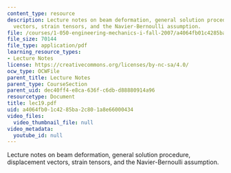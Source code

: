 ```yaml
---
content_type: resource
description: Lecture notes on beam deformation, general solution procedure, displacement
  vectors, strain tensors, and the Navier-Bernoulli assumption.
file: /courses/1-050-engineering-mechanics-i-fall-2007/a4064fb01c4285ba2c801a8e66000434_lec19.pdf
file_size: 70144
file_type: application/pdf
learning_resource_types:
- Lecture Notes
license: https://creativecommons.org/licenses/by-nc-sa/4.0/
ocw_type: OCWFile
parent_title: Lecture Notes
parent_type: CourseSection
parent_uid: dec40ff4-e8ca-636f-c6db-d88880914a96
resourcetype: Document
title: lec19.pdf
uid: a4064fb0-1c42-85ba-2c80-1a8e66000434
video_files:
  video_thumbnail_file: null
video_metadata:
  youtube_id: null
---
```

Lecture notes on beam deformation, general solution procedure, displacement vectors, strain tensors, and the Navier-Bernoulli assumption.